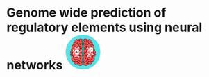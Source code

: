 # Genome wide prediction of regulatory elements using neural networks <img src="./logo.png" width="80" height="80" margin-left=10%>
